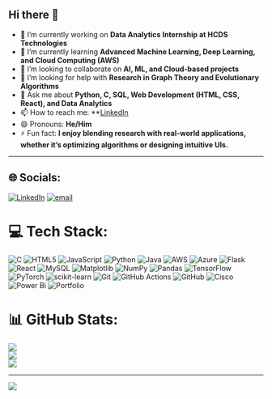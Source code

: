 ## Hi there 👋

- 🔭 I’m currently working on **Data Analytics Internship at HCDS Technologies**
- 🌱 I’m currently learning **Advanced Machine Learning, Deep Learning, and Cloud Computing (AWS)**
- 👯 I’m looking to collaborate on **AI, ML, and Cloud-based projects**
- 🤔 I’m looking for help with **Research in Graph Theory and Evolutionary Algorithms**
- 💬 Ask me about **Python, C, SQL, Web Development (HTML, CSS, React), and Data Analytics**
- 📫 How to reach me: **[LinkedIn](https://www.linkedin.com/in/vihasith-ranga) 
- 😄 Pronouns: **He/Him**
- ⚡ Fun fact: **I enjoy blending research with real-world applications, whether it’s optimizing algorithms or designing intuitive UIs.**
 --- 
## 🌐 Socials:
[![LinkedIn](https://img.shields.io/badge/LinkedIn-%230077B5.svg?logo=linkedin&logoColor=white)](https://linkedin.com/in/https://www.linkedin.com/in/vihasith-ranga/) [![email](https://img.shields.io/badge/Email-D14836?logo=gmail&logoColor=white)](mailto:vihasithsr@gmail.com) 

# 💻 Tech Stack:
![C](https://img.shields.io/badge/c-%2300599C.svg?style=for-the-badge&logo=c&logoColor=white) ![HTML5](https://img.shields.io/badge/html5-%23E34F26.svg?style=for-the-badge&logo=html5&logoColor=white) ![JavaScript](https://img.shields.io/badge/javascript-%23323330.svg?style=for-the-badge&logo=javascript&logoColor=%23F7DF1E) ![Python](https://img.shields.io/badge/python-3670A0?style=for-the-badge&logo=python&logoColor=ffdd54) ![Java](https://img.shields.io/badge/java-%23ED8B00.svg?style=for-the-badge&logo=openjdk&logoColor=white) ![AWS](https://img.shields.io/badge/AWS-%23FF9900.svg?style=for-the-badge&logo=amazon-aws&logoColor=white) ![Azure](https://img.shields.io/badge/azure-%230072C6.svg?style=for-the-badge&logo=microsoftazure&logoColor=white) ![Flask](https://img.shields.io/badge/flask-%23000.svg?style=for-the-badge&logo=flask&logoColor=white) ![React](https://img.shields.io/badge/react-%2320232a.svg?style=for-the-badge&logo=react&logoColor=%2361DAFB) ![MySQL](https://img.shields.io/badge/mysql-4479A1.svg?style=for-the-badge&logo=mysql&logoColor=white) ![Matplotlib](https://img.shields.io/badge/Matplotlib-%23ffffff.svg?style=for-the-badge&logo=Matplotlib&logoColor=black) ![NumPy](https://img.shields.io/badge/numpy-%23013243.svg?style=for-the-badge&logo=numpy&logoColor=white) ![Pandas](https://img.shields.io/badge/pandas-%23150458.svg?style=for-the-badge&logo=pandas&logoColor=white) ![TensorFlow](https://img.shields.io/badge/TensorFlow-%23FF6F00.svg?style=for-the-badge&logo=TensorFlow&logoColor=white) ![PyTorch](https://img.shields.io/badge/PyTorch-%23EE4C2C.svg?style=for-the-badge&logo=PyTorch&logoColor=white) ![scikit-learn](https://img.shields.io/badge/scikit--learn-%23F7931E.svg?style=for-the-badge&logo=scikit-learn&logoColor=white) ![Git](https://img.shields.io/badge/git-%23F05033.svg?style=for-the-badge&logo=git&logoColor=white) ![GitHub Actions](https://img.shields.io/badge/github%20actions-%232671E5.svg?style=for-the-badge&logo=githubactions&logoColor=white) ![GitHub](https://img.shields.io/badge/github-%23121011.svg?style=for-the-badge&logo=github&logoColor=white) ![Cisco](https://img.shields.io/badge/cisco-%23049fd9.svg?style=for-the-badge&logo=cisco&logoColor=black) ![Power Bi](https://img.shields.io/badge/power_bi-F2C811?style=for-the-badge&logo=powerbi&logoColor=black) ![Portfolio](https://img.shields.io/badge/Portfolio-%23000000.svg?style=for-the-badge&logo=firefox&logoColor=#FF7139)
# 📊 GitHub Stats:
![](https://github-readme-stats.vercel.app/api?username=vihasith25&theme=dark&hide_border=false&include_all_commits=false&count_private=true)<br/>
![](https://nirzak-streak-stats.vercel.app/?user=vihasith25&theme=dark&hide_border=false)<br/>
![](https://github-readme-stats.vercel.app/api/top-langs/?username=vihasith25&theme=dark&hide_border=false&include_all_commits=false&count_private=true&layout=compact)

---
[![](https://visitcount.itsvg.in/api?id=vihasith25&icon=0&color=0)](https://visitcount.itsvg.in)

<!-- Proudly created with GPRM ( https://gprm.itsvg.in ) -->
